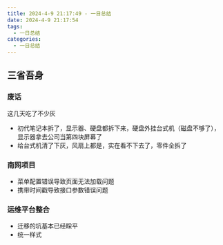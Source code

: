 ```yaml
---
title: 2024-4-9 21:17:49 - 一日总结
date: 2024-4-9 21:17:54
tags:
  - 一日总结
categories:
  - 一日总结
---
```


## 三省吾身

### 废话

这几天吃了不少灰

- 初代笔记本拆了，显示器、硬盘都拆下来，硬盘外挂台式机（磁盘不够了），显示器拿去公司当第四块屏幕了
- 给台式机清了下灰，风扇上都是，实在看不下去了，零件全拆了

### 南网项目

- 菜单配置错误导致页面无法加载问题
- 携带时间戳导致接口参数错误问题

### 运维平台整合

- 迁移的坑基本已经睬平
- 统一样式
